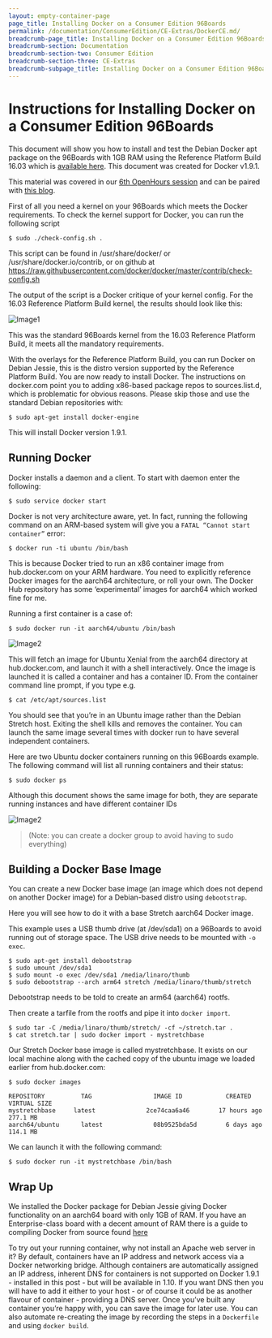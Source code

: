 ```yaml
---
layout: empty-container-page
page_title: Installing Docker on a Consumer Edition 96Boards
permalink: /documentation/ConsumerEdition/CE-Extras/DockerCE.md/
breadcrumb-page_title: Installing Docker on a Consumer Edition 96Boards
breadcrumb-section: Documentation
breadcrumb-section-two: Consumer Edition
breadcrumb-section-three: CE-Extras
breadcrumb-subpage_title: Installing Docker on a Consumer Edition 96Boards
---
```

# Instructions for Installing Docker on a Consumer Edition 96Boards

This document will show you how to install and test the Debian Docker apt package on the 96Boards with 1GB RAM using the Reference Platform Build 16.03 which is [available here](https://github.com/Linaro/documentation/tree/master/Reference-Platform/PreviousReleases/RPB_16.03). This document was created for Docker v1.9.1.

This material was covered in our [6th OpenHours session](https://youtu.be/lvv7CbXOHtw) and can be paired with [this blog](http://www.96boards.org/blog/installing-docker-aarch64-96boards-ConsumerEdition/).

First of all you need a kernel on your 96Boards which meets the Docker requirements. To check the kernel support for Docker, you can run the following script

`$ sudo ./check-config.sh .`

This script can be found in /usr/share/docker/ or /usr/share/docker.io/contrib, or on github at https://raw.githubusercontent.com/docker/docker/master/contrib/check-config.sh

The output of the script is a Docker critique of your kernel config. For the 16.03 Reference Platform Build kernel, the results should look like this:

![Image1](http://i.imgur.com/uub5Qyk.png)


This was the standard 96Boards kernel from the 16.03 Reference Platform Build, it meets all the mandatory requirements.

With the overlays for the Reference Platform Build, you can run Docker on Debian Jessie, this is the distro version supported by the Reference Platform Build.  You are now ready to install Docker. The instructions on docker.com point you to adding x86-based package repos to sources.list.d, which is problematic for obvious reasons. Please skip those and use the standard Debian repositories with:

`$ sudo apt-get install docker-engine `

This will install Docker version 1.9.1.

## Running Docker

Docker installs a daemon and a client. To start with daemon enter the following:

`$ sudo service docker start`

Docker is not very architecture aware, yet. In fact, running the following command on an ARM-based system will give you a `FATAL “Cannot start container”`  error:

`$ docker run -ti ubuntu /bin/bash`

This is because Docker tried to run an x86 container image from hub.docker.com on your ARM hardware. You need to explicitly reference Docker images for the aarch64 architecture, or roll your own. The Docker Hub repository has some ‘experimental’ images for aarch64 which worked fine for me.

Running a first container is a case of:

`$ sudo docker run -it aarch64/ubuntu /bin/bash`

![Image2](http://i.imgur.com/4v98PZN.png)


This will fetch an image for Ubuntu Xenial from the aarch64 directory at hub.docker.com, and launch it with a shell interactively. Once the image is launched it is called a container and has a container ID. From the container command line prompt, if you type e.g.

`$ cat /etc/apt/sources.list`

You should see that you’re in an Ubuntu image rather than the Debian Stretch host. Exiting the shell kills and removes the container. You can launch the same image several times with docker run to have several independent containers.

Here are two Ubuntu docker containers running on this 96Boards example. The following command will list all running containers and their status:

`$ sudo docker ps`

Although this document shows the same image for both, they are separate running instances and have different container IDs

![Image2](http://i.imgur.com/Vs70kGH.png)


> (Note: you can create a docker group to avoid having to sudo everything)

## Building a Docker Base Image

You can create a new Docker base image (an image which does not depend on another Docker image) for a Debian-based distro using `debootstrap`.

Here you will see how to do it with a base Stretch aarch64 Docker image.

This example uses a USB thumb drive (at /dev/sda1) on a 96Boards to avoid running out of storage space. The USB drive needs to be mounted with `-o exec`.

```shell
$ sudo apt-get install debootstrap
$ sudo umount /dev/sda1
$ sudo mount -o exec /dev/sda1 /media/linaro/thumb
$ sudo debootstrap --arch arm64 stretch /media/linaro/thumb/stretch
```

Debootstrap needs to be told to create an arm64 (aarch64) rootfs.

Then create a tarfile from the rootfs and pipe it into `docker import`.

```shell
$ sudo tar -C /media/linaro/thumb/stretch/ -cf ~/stretch.tar .
$ cat stretch.tar | sudo docker import - mystretchbase
```

Our Stretch Docker base image is called mystretchbase. It exists on our local machine along with the cached copy of the ubuntu image we loaded earlier from hub.docker.com:

```shell
$ sudo docker images

REPOSITORY          TAG                 IMAGE ID            CREATED             VIRTUAL SIZE
mystretchbase     latest              2ce74caa6a46        17 hours ago        277.1 MB
aarch64/ubuntu      latest              08b9525bda5d        6 days ago          114.1 MB
```

We can launch it with the following command:

`$ sudo docker run -it mystretchbase /bin/bash`

## Wrap Up

We installed the Docker package for Debian Jessie giving Docker functionality on an aarch64 board with only 1GB of RAM. If you have an Enterprise-class board with a decent amount of RAM there is a guide to compiling Docker from source found [here](http://blog.hypriot.com/post/getting-docker-running-on-a-high-density-armv8-server-from-hisilicon/)

To try out your running container, why not install an Apache web server in it? By default, containers have an IP address and network access via a Docker networking bridge. Although containers are automatically assigned an IP address, inherent DNS for containers is not supported on Docker 1.9.1 - installed in this post - but will be available in 1.10. If you want DNS then you will have to add it either to your host - or of course it could be as another flavour of container - providing a DNS server. Once you’ve built any container you’re happy with, you can save the image for later use. You can also automate re-creating the image by recording the steps in a `Dockerfile` and using `docker build`.
